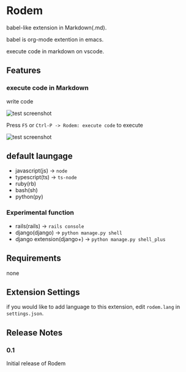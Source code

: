 # Rodem

babel-like extension in Markdown(.md).

babel is org-mode extention in emacs.

execute code in markdown on vscode.


## Features

### execute code in Markdown

write code

![test screenshot](https://n9d.github.io/Rodem/images/rodem-javascript.png)

Press `F5` or `Ctrl-P -> Rodem: execute code` to execute

![test screenshot](https://n9d.github.io/Rodem/images/rodem-javascript2.png)


## default laungage

- javascript(js) -> `node`
- typescript(ts) -> `ts-node`
- ruby(rb)
- bash(sh)
- python(py)

### Experimental function
- rails(rails) -> `rails console`
- django(django) -> `python manage.py shell`
- django extension(django+) -> `python manage.py shell_plus`

## Requirements

none


## Extension Settings

if you would like to add language to this extension, edit `rodem.lang` in `settings.json`.


## Release Notes

### 0.1

Initial release of Rodem

